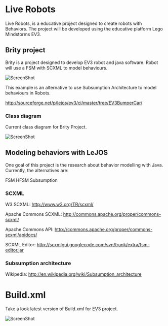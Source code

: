 Live Robots
==========
 
Live Robots, is a educative project designed to create robots with Behaviors.
The project will be developed using the educative platform Lego Mindstorms EV3.

## Brity project ##

Brity is a project designed to develop EV3 robot and java software.
Robot will use a FSM with SCXML to model behaviours.

![ScreenShot](https://raw.github.com/jabrena/liverobots/master/docs/scxml/BrityModel.png)

This example is an alternative to use Subsumption Architecture to model behaviours in Robots.

http://sourceforge.net/p/lejos/ev3/ci/master/tree/EV3BumperCar/

### Class diagram ###

Current class diagram for Brity Project.

![ScreenShot](https://raw.github.com/jabrena/liverobots/master/docs/uml/graph.png)


## Modeling behaviors with LeJOS ##

One goal of this project is the research about behavior modelling with Java.
Currently, the alternatives are:

FSM
HFSM
Subsumption

### SCXML ###

W3 SCXML: http://www.w3.org/TR/scxml/

Apache Commons SCXML: http://commons.apache.org/proper/commons-scxml/

Apache Commons API: http://commons.apache.org/proper/commons-scxml/apidocs/

SCXML Editor: http://scxmlgui.googlecode.com/svn/trunk/extra/fsm-editor.jar

### Subsumption architecture ###

Wikipedia: http://en.wikipedia.org/wiki/Subsumption_architecture

# Build.xml #

Take a look latest version of Build.xml for EV3 project.

![ScreenShot](https://raw.github.com/jabrena/liverobots/master/docs/vizant/build.png)




